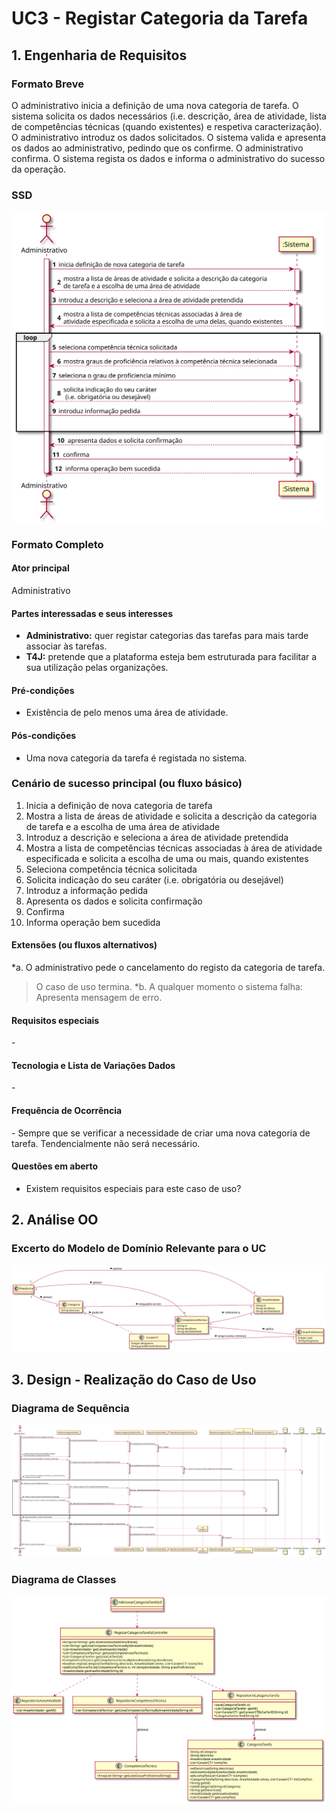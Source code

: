 # UC3 - Registar Categoria da Tarefa


## 1. Engenharia de Requisitos

### Formato Breve

O administrativo inicia a definição de uma nova categoria de tarefa. O sistema solicita os dados necessários (i.e. descrição, área de atividade, lista de competências técnicas (quando existentes) e respetiva caracterização). O administrativo introduz os dados solicitados. O sistema valida e apresenta os dados ao administrativo, pedindo que os confirme. O administrativo confirma. O sistema regista os dados e informa o administrativo do sucesso da operação.

### SSD
![UC3_SSD.svg](UC3_SSD.svg)

### Formato Completo

#### Ator principal

Administrativo

#### Partes interessadas e seus interesses
* **Administrativo:** quer registar categorias das tarefas para mais tarde associar às tarefas.
* **T4J:** pretende que a plataforma esteja bem estruturada para facilitar a sua utilização pelas organizações.

#### Pré-condições
* Existência de pelo menos uma área de atividade. 

#### Pós-condições
* Uma nova categoria da tarefa é registada no sistema.

### Cenário de sucesso principal (ou fluxo básico)

1.  Inicia a definição de nova categoria de tarefa
2.  Mostra a lista de áreas de atividade e solicita a descrição da categoria de tarefa e a escolha de uma área de atividade
3.  Introduz a descrição e seleciona a área de atividade pretendida
4.  Mostra a lista de competências técnicas associadas à área de atividade especificada e solicita a escolha de uma ou mais, quando existentes
5.  Seleciona competência técnica solicitada
6.  Solicita indicação do seu caráter (i.e. obrigatória ou desejável)
7.  Introduz a informação pedida
8.  Apresenta os dados e solicita confirmação
9.  Confirma
10. Informa operação bem sucedida

#### Extensões (ou fluxos alternativos)

*a. O administrativo pede o cancelamento do registo da categoria de tarefa.  
> O caso de uso termina.
*b. A qualquer momento o sistema falha: Apresenta mensagem de erro.

#### Requisitos especiais
\-

#### Tecnologia e Lista de Variações Dados
\-

#### Frequência de Ocorrência
\- Sempre que se verificar a necessidade de criar uma nova categoria de tarefa. Tendencialmente não será necessário.

#### Questões em aberto

* Existem requisitos especiais para este caso de uso?


## 2. Análise OO

### Excerto do Modelo de Domínio Relevante para o UC

![UC3_MD.svg](UC3_MD.svg)

## 3. Design - Realização do Caso de Uso

###	Diagrama de Sequência

![UC3_SD.svg](UC3_SD.svg)


###	Diagrama de Classes

![UC3_DC.svg](UC3_DC.svg)
